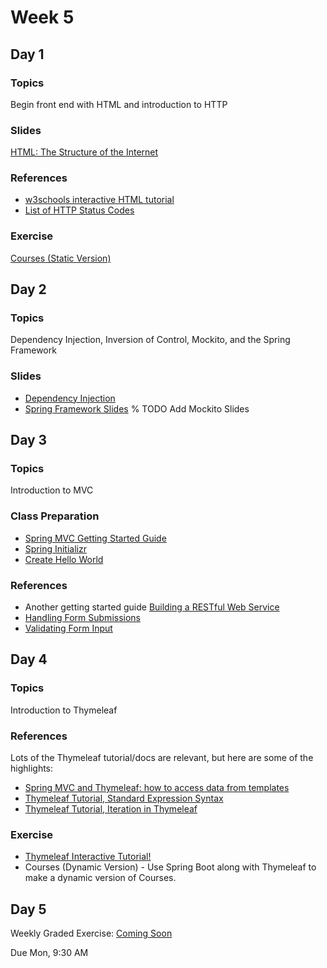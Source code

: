 # Week 5

## Day 1

### Topics

Begin front end with HTML and introduction to HTTP

### Slides

[HTML: The Structure of the Internet](https://wecancodeit.github.io/java-slides/frontend/html/#/)

### References

* [w3schools interactive HTML tutorial](https://www.w3schools.com/html/default.asp)
* [List of HTTP Status Codes](https://en.wikipedia.org/wiki/List_of_HTTP_status_codes)

### Exercise

[Courses (Static Version)](https://wecancodeit.github.io/java-exercises/courses)

## Day 2

### Topics

Dependency Injection, Inversion of Control, Mockito, and the Spring Framework

### Slides

* [Dependency Injection](https://wecancodeit.github.io/java-slides/objects/dependency-injection/)
* [Spring Framework Slides](https://wecancodeit.github.io/java-slides/spring/spring-boot/)
  % TODO Add Mockito Slides

## Day 3

### Topics

Introduction to MVC

### Class Preparation

* [Spring MVC Getting Started Guide](https://wecancodeit.github.io/java-resources/spring/getting-started-guides/project-setup/)
* [Spring Initializr](http://start.spring.io/)
* [Create Hello World](https://spring.io/guides/gs/serving-web-content/)

### References

* Another getting started guide [Building a RESTful Web Service](https://spring.io/guides/gs/rest-service/)
* [Handling Form Submissions](https://spring.io/guides/gs/handling-form-submission/)
* [Validating Form Input](https://spring.io/guides/gs/validating-form-input/)

## Day 4

### Topics

Introduction to Thymeleaf

### References

Lots of the Thymeleaf tutorial/docs are relevant, but here are some of the highlights:

- [Spring MVC and Thymeleaf: how to access data from templates](http://www.thymeleaf.org/doc/articles/springmvcaccessdata.html)
- [Thymeleaf Tutorial, Standard Expression Syntax](http://www.thymeleaf.org/doc/tutorials/3.0/usingthymeleaf.html#standard-expression-syntax)
- [Thymeleaf Tutorial, Iteration in Thymeleaf](http://www.thymeleaf.org/doc/tutorials/3.0/usingthymeleaf.html#iteration)

### Exercise

- [Thymeleaf Interactive Tutorial!](http://itutorial.thymeleaf.org/)
- Courses (Dynamic Version) - Use Spring Boot along with Thymeleaf to make a dynamic version of Courses.

## Day 5

Weekly Graded Exercise: [Coming Soon]()

Due Mon, 9:30 AM
